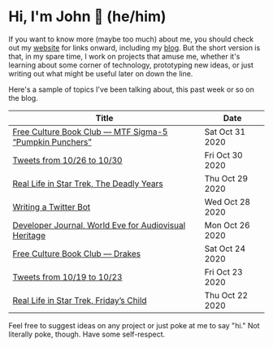# Hi, I'm John 👋 (he/him)

If you want to know more (maybe too much) about me, you should check out my [website](https://john.colagioia.net/) for links onward, including my [blog](https://john.colagioia.net/blog).  But the short version is that, in my spare time, I work on projects that amuse me, whether it's learning about some corner of technology, prototyping new ideas, or just writing out what might be useful later on down the line.

Here's a sample of topics I've been talking about, this past week or so on the blog.

|Title|Date|
|-----|-------|
|[Free Culture Book Club — MTF Sigma-5 “Pumpkin Punchers”](https://john.colagioia.net/blog/2020/10/31/pumpkin.html)|Sat Oct 31 2020|
|[Tweets from 10/26 to 10/30](https://john.colagioia.net/blog/media/2020/10/30/week.html)|Fri Oct 30 2020|
|[Real Life in Star Trek, The Deadly Years](https://john.colagioia.net/blog/2020/10/29/deadly.html)|Thu Oct 29 2020|
|[Writing a Twitter Bot](https://john.colagioia.net/blog/2020/10/28/twitter.html)|Wed Oct 28 2020|
|[Developer Journal, World Eve for Audiovisual Heritage](https://john.colagioia.net/blog/2020/10/26/inter.html)|Mon Oct 26 2020|
|[Free Culture Book Club — Drakes](https://john.colagioia.net/blog/2020/10/24/drakes.html)|Sat Oct 24 2020|
|[Tweets from 10/19 to 10/23](https://john.colagioia.net/blog/media/2020/10/23/week.html)|Fri Oct 23 2020|
|[Real Life in Star Trek, Friday’s Child](https://john.colagioia.net/blog/2020/10/22/friday.html)|Thu Oct 22 2020|

Feel free to suggest ideas on any project or just poke at me to say "hi." Not literally poke, though. Have some self-respect.
